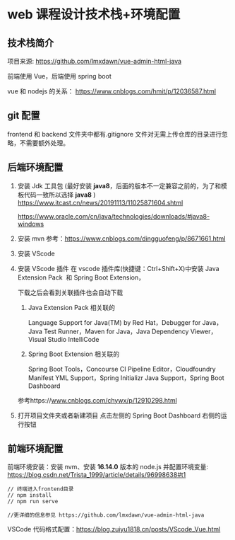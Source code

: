# web 课程设计技术栈+环境配置

## 技术栈简介

项目来源: https://github.com/lmxdawn/vue-admin-html-java

前端使用 Vue，后端使用 spring boot

vue 和 nodejs 的关系：
https://www.cnblogs.com/hmit/p/12036587.html

## git 配置

frontend 和 backend 文件夹中都有.gitignore 文件对无需上传仓库的目录进行忽略，不需要额外处理。

## 后端环境配置

1. 安装 Jdk 工具包 (最好安装 **java8**，后面的版本不一定兼容之前的，为了和模板代码一致所以选择 **java8** )
   https://www.itcast.cn/news/20191113/11025871604.shtml

   https://www.oracle.com/cn/java/technologies/downloads/#java8-windows

2. 安装 mvn
   参考：https://www.cnblogs.com/dingguofeng/p/8671661.html

3. 安装 VScode

4. 安装 VScode 插件
   在 vscode 插件库(快捷键：Ctrl+Shift+X)中安装 Java Extension Pack  和 Spring Boot Extension，

   下载之后会看到关联插件也会自动下载

   1. Java Extension Pack 相关联的

      Language Support for Java(TM) by Red Hat，Debugger for Java，Java Test Runner，Maven for Java，Java Dependency Viewer，Visual Studio IntelliCode

   2. Spring Boot Extension 相关联的

      Spring Boot Tools，Concourse CI Pipeline Editor，Cloudfoundry Manifest YML Support，Spring Initializr Java Support，Spring Boot Dashboard

   参考https://www.cnblogs.com/chywx/p/12910298.html

5. 打开项目文件夹或者新建项目
   点击左侧的 Spring Boot Dashboard 右侧的运行按钮

## 前端环境配置

前端环境安装：安装 nvm、安装 **16.14.0** 版本的 node.js 并配置环境变量: https://blog.csdn.net/Trista_1999/article/details/96998638#t1

```
// 终端进入frontend目录
// npm install
// npm run serve

//更详细的信息参见 https://github.com/lmxdawn/vue-admin-html-java
```

VSCode 代码格式配置：https://blog.zuiyu1818.cn/posts/VScode_Vue.html